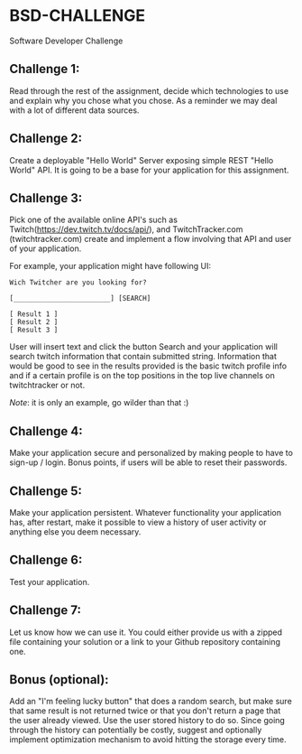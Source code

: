 # BSD-CHALLENGE

Software Developer Challenge

## Challenge 1:
Read through the rest of the assignment, decide which technologies to use and explain why you chose what you chose. As a reminder we may deal with a lot of different data sources.

## Challenge 2:
Create a deployable "Hello World" Server exposing simple REST "Hello World" API. It is going to be a base for your application for this assignment.

## Challenge 3:
Pick one of the available online API's such as Twitch(https://dev.twitch.tv/docs/api/), and TwitchTracker.com (twitchtracker.com) create and implement a flow involving that API and user of your application. 

For example, your application might have following UI:
```
Wich Twitcher are you looking for?

[________________________] [SEARCH]

[ Result 1 ]
[ Result 2 ]
[ Result 3 ]
```

User will insert text and click the button Search and your application will search twitch information that contain submitted string. 
Information that would be good to see in the results provided is the basic twitch profile info and if a certain profile is on the top positions in the top live channels on twitchtracker or not.

*Note*: it is only an example, go wilder than that :)

## Challenge 4:
Make your application secure and personalized by making people to have to sign-up / login. Bonus points, if users will be able to reset their passwords.

## Challenge 5:
Make your application persistent. Whatever functionality your application has, after restart, make it possible to view a history of user activity or anything else you deem necessary.

## Challenge 6:
Test your application.

## Challenge 7:
Let us know how we can use it. You could either provide us with a zipped file containing your solution or a link to your Github repository containing one.

## Bonus (optional):
Add an "I'm feeling lucky button" that does a random search, but make sure that same result is not returned twice or that you don't return a page that the user already viewed. Use the user stored history to do so. Since going through the history can potentially be costly, suggest and optionally implement optimization mechanism to avoid hitting the storage every time.
